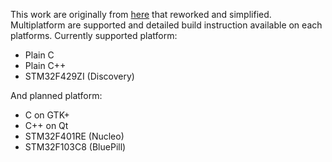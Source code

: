 This work are originally from [here](https://github.com/sam81/pychoacoustics) that reworked and simplified.
Multiplatform are supported and detailed build instruction available on each platforms.
Currently supported platform:
- Plain C
- Plain C++
- STM32F429ZI (Discovery)

And planned platform:
- C on GTK+
- C++ on Qt
- STM32F401RE (Nucleo)
- STM32F103C8 (BluePill)

